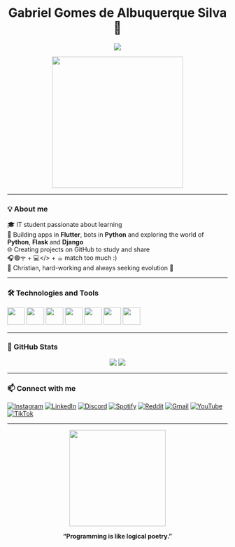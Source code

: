 <h1 align="center">Gabriel Gomes de Albuquerque Silva 👋</h1>
<p align="center">
  <img src="https://readme-typing-svg.herokuapp.com?color=00FFFF&center=true&lines=evolving+developer+%F0%9F%94%A9%3BPassionate+about+technology!+%F0%9F%8C%90" />
</p>

<p align="center">
  <img src="https://media.giphy.com/media/qgQUggAC3Pfv687qPC/giphy.gif" width="300" />
</p>

---

### 💡 About me

🎓 IT student passionate about learning <br>
🔧 Building apps in **Flutter**, bots in **Python** and exploring the world of **Python**, **Flask** and **Django** <br>
🌐 Creating projects on GitHub to study and share <br>
🎧🟢ᯤ + 💻</> + ☕︎ match too much :) <br>
🙏 Christian, hard-working and always seeking evolution 🙌

---

### 🛠️ Technologies and Tools

<p align="left">
  <img src="https://cdn.jsdelivr.net/gh/devicons/devicon/icons/python/python-original.svg" width="40"/>
  <img src="https://cdn.jsdelivr.net/gh/devicons/devicon/icons/flask/flask-original.svg" width="40"/>
  <img src="https://cdn.jsdelivr.net/gh/devicons/devicon/icons/django/django-plain.svg" width="40"/>
  <img src="https://cdn.jsdelivr.net/gh/devicons/devicon/icons/html5/html5-original.svg" width="40"/>
  <img src="https://cdn.jsdelivr.net/gh/devicons/devicon/icons/css3/css3-original.svg" width="40"/>
  <img src="https://cdn.jsdelivr.net/gh/devicons/devicon/icons/mysql/mysql-original.svg" width="40"/>
  <img src="https://cdn.jsdelivr.net/gh/devicons/devicon/icons/github/github-original.svg" width="40"/>
</p>

---

### 🚀 GitHub Stats

<p align="center">
  <img src="https://github-readme-stats.vercel.app/api?username=GabrielAlbq&show_icons=true&theme=tokyonight" />
  <img src="https://github-readme-stats.vercel.app/api/top-langs/?username=GabrielAlbq&layout=compact&theme=tokyonight" />
</p>

---

### 📫 Connect with me

[![Instagram](https://img.shields.io/badge/Instagram-DD2A7B?style=for-the-badge&logo=instagram&logoColor=white)](https://www.instagram.com/gabriel.albqr_/)
[![LinkedIn](https://img.shields.io/badge/LinkedIn-0077B5?style=for-the-badge&logo=linkedin&logoColor=white)](https://www.linkedin.com/in/gabriel-albqr/)
[![Discord](https://img.shields.io/badge/Discord-5865F2?style=for-the-badge&logo=discord&logoColor=white)](http://discordapp.com/users/376074349117177858)
[![Spotify](https://img.shields.io/badge/Spotify-1DB954?style=for-the-badge&logo=spotify&logoColor=white)](https://open.spotify.com/user/31cmrlx6jvc7vrrhxzb3db5m4d5a?si=ee824a9a795b4274&nd=1&dlsi=374a0ec814b640db)
[![Reddit](https://img.shields.io/badge/Reddit-FF4500?style=for-the-badge&logo=reddit&logoColor=white)](https://www.reddit.com/user/GabrielAlbqr/)
[![Gmail](https://img.shields.io/badge/Email-D14836?style=for-the-badge&logo=gmail&logoColor=white)](mailto:gabriel.albqdev@outlook.com)
[![YouTube](https://img.shields.io/badge/YouTube-FF0000?style=for-the-badge&logo=youtube&logoColor=white)](https://www.youtube.com/@gabriel.albuqr/videos)
[![TikTok](https://img.shields.io/badge/TikTok-000000?style=for-the-badge&logo=tiktok&logoColor=white)](https://www.tiktok.com/@gabriel.albq_)

---

<p align="center">
  <img src="https://media0.giphy.com/media/v1.Y2lkPTc5MGI3NjExd295OHBmMjAzMWRleWNhMHkxNXBvcmttcW11aTNpbGpjMWJvODJ5YiZlcD12MV9pbnRlcm5hbF9naWZfYnlfaWQmY3Q9Zw/jBOOXxSJfG8kqMxT11/giphy.gif" width="220" />
</p>
<p align="center">
  <b>“Programming is like logical poetry.”</b>
</p>

